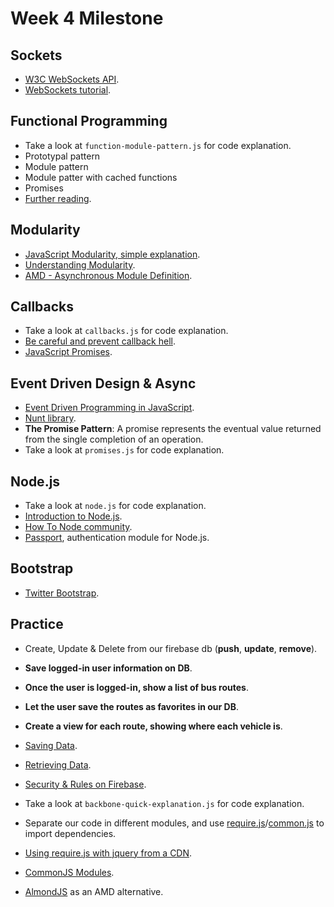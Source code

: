 Week 4 Milestone
===================

## Sockets

* [W3C WebSockets API](http://dev.w3.org/html5/websockets/).
* [WebSockets tutorial](http://www.html5rocks.com/es/tutorials/websockets/basics/).

## Functional Programming

* Take a look at `function-module-pattern.js` for code explanation.
* Prototypal pattern
* Module pattern
* Module patter with cached functions
* Promises
* [Further reading](http://eloquentjavascript.net/1st_edition/chapter6.html).

## Modularity

* [JavaScript Modularity, simple explanation](https://spring.io/blog/2014/04/11/javascript-modularity-without-the-buzzwords).
* [Understanding Modularity](http://eloquentjavascript.net/1st_edition/chapter9.html).
* [AMD - Asynchronous Module Definition](http://addyosmani.com/writing-modular-js/).

## Callbacks

* Take a look at `callbacks.js` for code explanation.
* [Be careful and prevent callback hell](http://callbackhell.com/).
* [JavaScript Promises](https://developer.mozilla.org/en-US/docs/Web/JavaScript/Reference/Global_Objects/Promise).

## Event Driven Design & Async

* [Event Driven Programming in JavaScript](http://www.24hr.se/event-driven-programming-in-javascript).
* [Nunt library](http://nunt.onezerozeroone.com/).
* __The Promise Pattern__: A promise represents the eventual value returned from the single completion of an operation.
* Take a look at `promises.js` for code explanation.

## Node.js

* Take a look at `node.js` for code explanation.
* [Introduction to Node.js](http://www.nodebeginner.org/).
* [How To Node community](http://howtonode.org/).
* [Passport](http://passportjs.org/), authentication module for Node.js.

## Bootstrap

* [Twitter Bootstrap](http://www.getbootstrap.com/).

## Practice

* Create, Update & Delete from our firebase db (__push__, __update__, __remove__).
 * __Save logged-in user information on DB__.
 * __Once the user is logged-in, show a list of bus routes__.
 * __Let the user save the routes as favorites in our DB__.
 * __Create a view for each route, showing where each vehicle is__.
 * [Saving Data](https://www.firebase.com/docs/web/guide/saving-data.html).
 * [Retrieving Data](https://www.firebase.com/docs/web/guide/retrieving-data.html).
 * [Security & Rules on Firebase](https://www.firebase.com/docs/security/quickstart.html).

* Take a look at `backbone-quick-explanation.js` for code explanation.

* Separate our code in different modules, and use [require.js](http://requirejs.org/)/[common.js](http://requirejs.org/docs/commonjs.html) to import dependencies. 
 * [Using require.js with jquery from a CDN](https://github.com/requirejs/example-jquery-cdn).
 * [CommonJS Modules](http://javascriptconesteroides.blogspot.com.es/2013/06/commonjs-modules.html).
 * [AlmondJS](https://github.com/jrburke/almond) as an AMD alternative.
